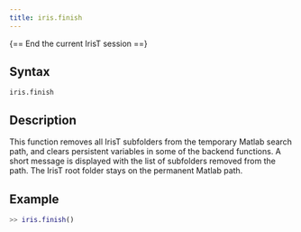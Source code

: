 ```yaml
---
title: iris.finish
---
```


{== End the current IrisT session ==}


## Syntax

    iris.finish


## Description

This function removes all IrisT subfolders from the temporary Matlab search
path, and clears persistent variables in some of the backend functions. A
short message is displayed with the list of subfolders removed from the
path. The IrisT root folder stays on the permanent Matlab path.


## Example

```matlab
>> iris.finish()
```


